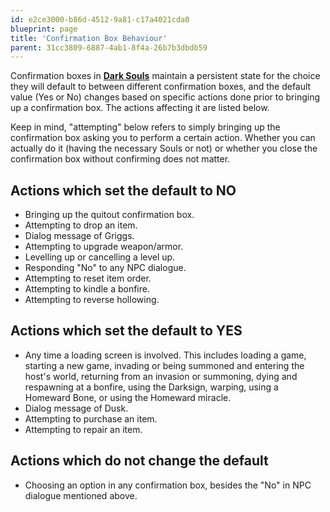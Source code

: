 ```yaml
---
id: e2ce3000-b86d-4512-9a81-c17a4021cda0
blueprint: page
title: 'Confirmation Box Behaviour'
parent: 31cc3809-6887-4ab1-8f4a-26b7b3dbdb59
---
```

Confirmation boxes in **[Dark Souls](/darksouls)** maintain a persistent state for the choice they will default to between different confirmation boxes, and the default value (Yes or No) changes based on specific actions done prior to bringing up a confirmation box. The actions affecting it are listed below.

Keep in mind, "attempting" below refers to simply bringing up the confirmation box asking you to perform a certain action. Whether you can actually do it (having the necessary Souls or not) or whether you close the confirmation box without confirming does not matter.

## Actions which set the default to NO

- Bringing up the quitout confirmation box.
- Attempting to drop an item.
- Dialog message of Griggs.
- Attempting to upgrade weapon/armor.
- Levelling up or cancelling a level up.
- Responding "No" to any NPC dialogue.
- Attempting to reset item order.
- Attempting to kindle a bonfire.
- Attempting to reverse hollowing.

## Actions which set the default to YES

- Any time a loading screen is involved. This includes loading a game, starting a new game, invading or being summoned and entering the host's world, returning from an invasion or summoning, dying and respawning at a bonfire, using the Darksign, warping, using a Homeward Bone, or using the Homeward miracle.
- Dialog message of Dusk.
- Attempting to purchase an item.
- Attempting to repair an item.

## Actions which do not change the default

- Choosing an option in any confirmation box, besides the "No" in NPC dialogue mentioned above.
